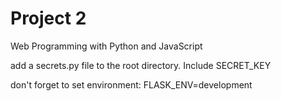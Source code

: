 # Project 2

Web Programming with Python and JavaScript

add a secrets.py file to the root directory. Include SECRET_KEY

don't forget to set environment: FLASK_ENV=development